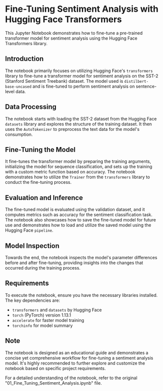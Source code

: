 # Fine-Tuning Sentiment Analysis with Hugging Face Transformers

This Jupyter Notebook demonstrates how to fine-tune a pre-trained transformer model for sentiment analysis using the Hugging Face Transformers library.

## Introduction

The notebook primarily focuses on utilizing Hugging Face's `transformers` library to fine-tune a transformer model for sentiment analysis on the SST-2 (Stanford Sentiment Treebank) dataset. The model used is `distilbert-base-uncased` and is fine-tuned to perform sentiment analysis on sentence-level data.

## Data Processing

The notebook starts with loading the SST-2 dataset from the Hugging Face `datasets` library and explores the structure of the training dataset. It then uses the `AutoTokenizer` to preprocess the text data for the model's consumption.

## Fine-Tuning the Model

It fine-tunes the transformer model by preparing the training arguments, initializing the model for sequence classification, and sets up the training with a custom metric function based on accuracy. The notebook demonstrates how to utilize the `Trainer` from the `transformers` library to conduct the fine-tuning process.

## Evaluation and Inference

The fine-tuned model is evaluated using the validation dataset, and it computes metrics such as accuracy for the sentiment classification task. The notebook also showcases how to save the fine-tuned model for future use and demonstrates how to load and utilize the saved model using the Hugging Face `pipeline`.

## Model Inspection

Towards the end, the notebook inspects the model's parameter differences before and after fine-tuning, providing insights into the changes that occurred during the training process.

## Requirements

To execute the notebook, ensure you have the necessary libraries installed. The key dependencies are:

- `transformers` and `datasets` by Hugging Face
- `torch` (PyTorch) version 1.13.1
- `accelerate` for faster model training
- `torchinfo` for model summary

## Note

The notebook is designed as an educational guide and demonstrates a concise yet comprehensive workflow for fine-tuning a sentiment analysis model. It's highly recommended to further explore and customize the notebook based on specific project requirements.

For a detailed understanding of the notebook, refer to the original "01_Fine_Tuning_Sentiment_Analysis.ipynb" file.
